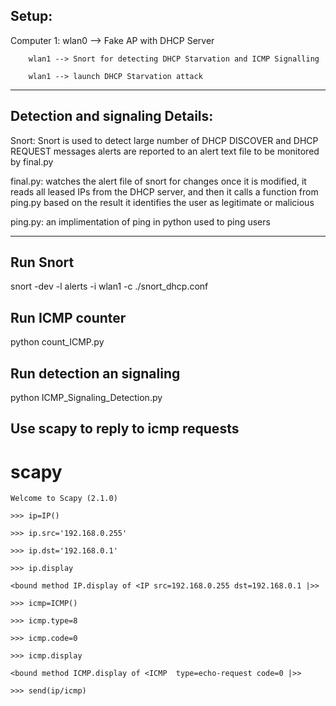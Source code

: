 ## Setup:

Computer 1: wlan0 --> Fake AP with DHCP Server

	    wlan1 --> Snort for detecting DHCP Starvation and ICMP Signalling
	    
	    wlan1 --> launch DHCP Starvation attack
___________________________________
## Detection and signaling Details:

Snort: 
	Snort is used to detect large number of DHCP DISCOVER and DHCP REQUEST messages
	alerts are reported to an alert text file to be monitored by final.py

final.py:
	watches the alert file of snort for changes
	once it is modified, it reads all leased IPs from the DHCP server, and then
	it calls a function from ping.py
	based on the result it identifies the user as legitimate or malicious

ping.py:
	an implimentation of ping in python used to ping users

---------------------------------------------------------------------------------------

## Run Snort
snort -dev -l alerts -i wlan1 -c ./snort_dhcp.conf

## Run ICMP counter
 python count_ICMP.py

## Run detection an signaling
python ICMP_Signaling_Detection.py


## Use scapy to reply to icmp requests
   # scapy

    Welcome to Scapy (2.1.0)

    >>> ip=IP()

    >>> ip.src='192.168.0.255'

    >>> ip.dst='192.168.0.1'

    >>> ip.display

    <bound method IP.display of <IP src=192.168.0.255 dst=192.168.0.1 |>>

    >>> icmp=ICMP()

    >>> icmp.type=8

    >>> icmp.code=0

    >>> icmp.display

    <bound method ICMP.display of <ICMP  type=echo-request code=0 |>>

    >>> send(ip/icmp)
